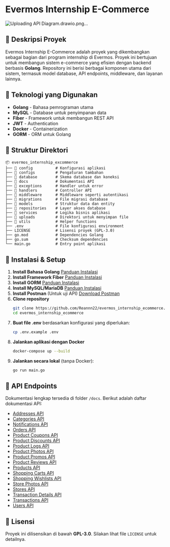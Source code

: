 # Evermos Internship E-Commerce
![Uploading API Diagram.drawio.png…]()

## 📌 Deskripsi Proyek
Evermos Internship E-Commerce adalah proyek yang dikembangkan sebagai bagian dari program internship di Evermos. Proyek ini bertujuan untuk membangun sistem e-commerce yang efisien dengan backend berbasis **Golang**. Repository ini berisi berbagai komponen utama dari sistem, termasuk model database, API endpoints, middleware, dan layanan lainnya.

## 🚀 Teknologi yang Digunakan
- **Golang** - Bahasa pemrograman utama
- **MySQL** - Database untuk penyimpanan data
- **Fiber** - Framework untuk membangun REST API
- **JWT** - Authentication
- **Docker** - Containerization
- **GORM** - ORM untuk Golang

## 📂 Struktur Direktori
```
📦 evermos_internship_excommerce
├── 📂 config          # Konfigurasi aplikasi
├── 📂 configs         # Pengaturan tambahan
├── 📂 database        # Skema database dan koneksi
├── 📂 docs            # Dokumentasi API
├── 📂 exceptions      # Handler untuk error
├── 📂 handlers        # Controller API
├── 📂 middleware      # Middleware seperti autentikasi
├── 📂 migrations      # File migrasi database
├── 📂 models          # Struktur data dan entity
├── 📂 repositories    # Layer akses database
├── 📂 services        # Logika bisnis aplikasi
├── 📂 uploads         # Direktori untuk menyimpan file
├── 📂 utils           # Helper functions
├── .env              # File konfigurasi environment
├── LICENSE           # Lisensi proyek (GPL-3.0)
├── go.mod            # Dependencies Golang
├── go.sum            # Checksum dependencies
└── main.go           # Entry point aplikasi
```

## 🔧 Instalasi & Setup
1. **Install Bahasa Golang**
   [Panduan Instalasi](https://go.dev/doc/install)
2. **Install Framework Fiber**
   [Panduan Instalasi](https://docs.gofiber.io/)
3. **Install GORM**
   [Panduan Instalasi](https://gorm.io/)
4. **Install MySQL/MariaDB**
   [Panduan Instalasi](https://dev.mysql.com/downloads/installer/)
5. **Install Postman** (Untuk uji API)
   [Download Postman](https://www.postman.com/downloads/)
6. **Clone repository**
   ```sh
   git clone https://github.com/Reannn22/evermos_internship_ecommerce.git
   cd evermos_internship_ecommerce
   ```
7. **Buat file .env** berdasarkan konfigurasi yang diperlukan:
   ```sh
   cp .env.example .env
   ```
8. **Jalankan aplikasi dengan Docker**
   ```sh
   docker-compose up --build
   ```
9. **Jalankan secara lokal** (tanpa Docker):
   ```sh
   go run main.go
   ```

## 📌 API Endpoints
Dokumentasi lengkap tersedia di folder `/docs`. Berikut adalah daftar dokumentasi API:

- [Addresses API](https://github.com/Reannn22/evermos_internship_ecommerce/blob/main/docs/Addresses_API.md)
- [Categories API](https://github.com/Reannn22/evermos_internship_ecommerce/blob/main/docs/Categories_API.md)
- [Notifications API](https://github.com/Reannn22/evermos_internship_ecommerce/blob/main/docs/Notifications_API.md)
- [Orders API](https://github.com/Reannn22/evermos_internship_ecommerce/blob/main/docs/Orders_API.md)
- [Product Coupons API](https://github.com/Reannn22/evermos_internship_ecommerce/blob/main/docs/Product_Coupons_API.md)
- [Product Discounts API](https://github.com/Reannn22/evermos_internship_ecommerce/blob/main/docs/Product_Discounts_API.md)
- [Product Logs API](https://github.com/Reannn22/evermos_internship_ecommerce/blob/main/docs/Product_Logs_API.md)
- [Product Photos API](https://github.com/Reannn22/evermos_internship_ecommerce/blob/main/docs/Product_Photos_API.md)
- [Product Promos API](https://github.com/Reannn22/evermos_internship_ecommerce/blob/main/docs/Product_Promos_API.md)
- [Product Reviews API](https://github.com/Reannn22/evermos_internship_ecommerce/blob/main/docs/Product_Reviews_API.md)
- [Products API](https://github.com/Reannn22/evermos_internship_ecommerce/blob/main/docs/Products_API.md)
- [Shopping Carts API](https://github.com/Reannn22/evermos_internship_ecommerce/blob/main/docs/Shopping_Carts_API.md)
- [Shopping Wishlists API](https://github.com/Reannn22/evermos_internship_ecommerce/blob/main/docs/Shopping_Wishlists_API.md)
- [Store Photos API](https://github.com/Reannn22/evermos_internship_ecommerce/blob/main/docs/Store_Photos_API.md)
- [Stores API](https://github.com/Reannn22/evermos_internship_ecommerce/blob/main/docs/Stores_API.md)
- [Transaction Details API](https://github.com/Reannn22/evermos_internship_ecommerce/blob/main/docs/Transaction_Details_API.md)
- [Transactions API](https://github.com/Reannn22/evermos_internship_ecommerce/blob/main/docs/Transactions_API.md)
- [Users API](https://github.com/Reannn22/evermos_internship_ecommerce/blob/main/docs/Users_API.md)

## 📜 Lisensi
Proyek ini dilisensikan di bawah **GPL-3.0**. Silakan lihat file `LICENSE` untuk detailnya.
